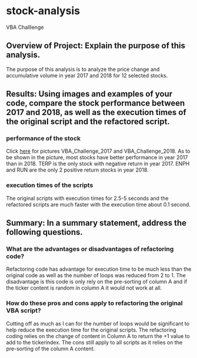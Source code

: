# stock-analysis
VBA Challlenge
## Overview of Project: Explain the purpose of this analysis.
The purpose of this analysis is to analyze the price change and accumulative volume in year 2017 and 2018 for 12 selected stocks.
## Results: Using images and examples of your code, compare the stock performance between 2017 and 2018, as well as the execution times of the original script and the refactored script.
### performance of the stock
Click [here](https://github.com/Fredericxu/stock-analysis) for pictures VBA_Challenge_2017 and VBA_Challenge_2018.
As to be shown in the picture, most stocks have better performance in year 2017 than in 2018. TERP is the only stock with negative return in year 2017. ENPH and RUN are the only 2 positive return stocks in year 2018. 
### execution times of the scripts
The original scripts with execution times for 2.5-5 seconds and the refactored scripts are much faster with the execution time about 0.1 second.
## Summary: In a summary statement, address the following questions.
### What are the advantages or disadvantages of refactoring code?
Refactoring code has advantage for execution time to be much less than the original code as well as the number of loops was reduced from 2 to 1. 
The disadvantage is this code is only rely on the pre-sorting of column A and if the ticker content is random in column A it would not work at all.
### How do these pros and cons apply to refactoring the original VBA script?
Cutting off as much as I can for the number of loops would be significant to help reduce the execution time for the original scripts.
The refactoring coding relies on the change of content in Column A to return the +1 value to add to the tickerindex.
The cons still apply to all scripts as it relies on the pre-sorting of the column A content. 

